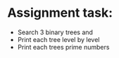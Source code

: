 # Assignment task:
- Search 3 binary trees and 
- Print each tree level by level 
- Print each trees prime numbers
